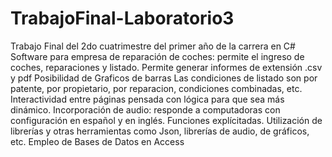 # TrabajoFinal-Laboratorio3
Trabajo Final del 2do cuatrimestre del primer año de la carrera en C#
Software para empresa de reparación de coches: permite el ingreso de coches, reparaciones y listado.
Permite generar informes de extensión .csv y pdf
Posibilidad de Graficos de barras
Las condiciones de listado son por patente, por propietario, por reparacion, condiciones combinadas, etc.
Interactividad entre páginas pensada con lógica para que sea más dinámico.
Incorporación de audio: responde a computadoras con configuración en español y en inglés. Funciones explícitadas.
Utilización de librerías y otras herramientas como Json, librerías de audio, de gráficos, etc.
Empleo de Bases de Datos en Access

